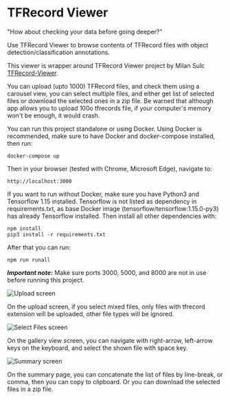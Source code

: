 # TFRecord Viewer

"How about checking your data before going deeper?"

Use TFRecord Viewer to browse contents of TFRecord files with object detection/classification annotations.

This viewer is wrapper around TFRecord Viewer project by Milan Sulc [TFRecord-Viewer](https://github.com/sulc/tfrecord-viewer).

You can upload (upto 1000) TFRecord files, and check them using a carousel view, you can select multiple files, and either get list of selected files or download the selected ones in a zip file. Be warned that although app allows you to upload 100o tfrecords file, if your computer's memory won't be enough, it would crash.

You can run this project standalone or using Docker. Using Docker is recommended, make sure to have Docker and docker-compose installed, then run:

`docker-compose up`

Then in your browser (tested with Chrome, Microsoft Edge), navigate to:

`http://localhost:3000`

If you want to run without Docker, make sure you have Python3 and Tensorflow 1.15 installed. Tensorflow is not listed as dependency in requirements.txt, as base Docker image (tensorflow/tensorflow:1.15.0-py3) has already Tensorflow installed. Then install all other dependencies with:

```
npm install
pip3 install -r requirements.txt
```

After that you can run:

```
npm run runall
```

***Important note:*** Make sure ports 3000, 5000, and 8000 are not in use before running this project.


![Upload screen](https://user-images.githubusercontent.com/5046786/79118614-aed14600-7d8e-11ea-83fd-13157bd58cc5.png)

On the upload screen, if you select mixed files, only files with tfrecord extension will be uploaded, other file types will be ignored.


![Select Files screen](https://user-images.githubusercontent.com/5046786/79118700-df18e480-7d8e-11ea-978f-76533cbba929.png)

On the gallery view screen, you can navigate with right-arrow, left-arrow keys on the keyboard, and select the shown file with space key.


![Summary screen](https://user-images.githubusercontent.com/5046786/79118780-12f40a00-7d8f-11ea-8c67-d946d2c96722.png)

On the summary page, you can concatenate the list of files by line-break, or comma, then you can copy to clipboard. Or you can download the selected files in a zip file.
